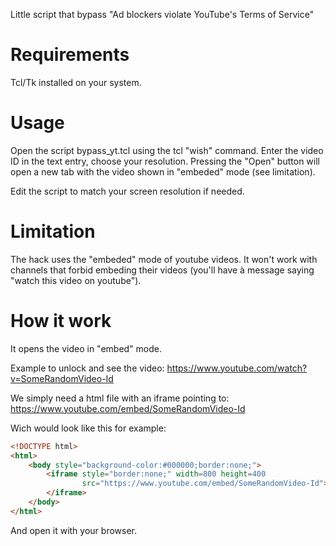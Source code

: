 Little script that bypass "Ad blockers violate YouTube's Terms of Service"

# Requirements

Tcl/Tk installed on your system. 

# Usage

Open the script bypass_yt.tcl using the tcl "wish" command. Enter the video
ID in the text entry, choose your resolution. Pressing the "Open" button will
open a new tab with the video shown in "embeded" mode (see limitation).

Edit the script to match your screen resolution if needed.

# Limitation

The hack uses the "embeded" mode of youtube videos. It won't work with
channels that forbid embeding their videos (you'll have à message 
saying "watch this video on youtube").

# How it work

It opens the video in  "embed" mode.

Example to unlock and see the video:
https://www.youtube.com/watch?v=SomeRandomVideo-Id

We simply need a html file with an iframe pointing to:
https://www.youtube.com/embed/SomeRandomVideo-Id

Wich would look like this for example:
```html
<!DOCTYPE html>
<html>
    <body style="background-color:#000000;border:none;">
        <iframe style="border:none;" width=800 height=400
                src="https://www.youtube.com/embed/SomeRandomVideo-Id">
        </iframe>
    </body>
</html>
```
And open it with your browser.
